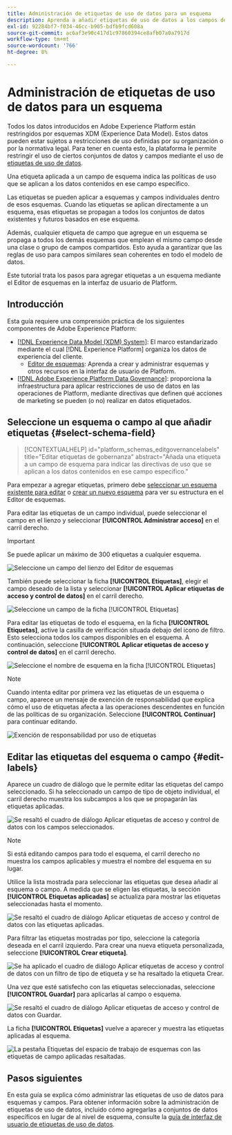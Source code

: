 ```yaml
---
title: Administración de etiquetas de uso de datos para un esquema
description: Aprenda a añadir etiquetas de uso de datos a los campos de esquema del modelo de datos de experiencia (XDM) en la interfaz de usuario de Adobe Experience Platform.
exl-id: 92284bf7-f034-46cc-b905-bdfb9fcd608a
source-git-commit: ac6af3e90c417d1c97860394ce8afb07a0a7917d
workflow-type: tm+mt
source-wordcount: '766'
ht-degree: 8%

---
```


# Administración de etiquetas de uso de datos para un esquema

Todos los datos introducidos en Adobe Experience Platform están restringidos por esquemas XDM (Experience Data Model). Estos datos pueden estar sujetos a restricciones de uso definidas por su organización o por la normativa legal. Para tener en cuenta esto, la plataforma le permite restringir el uso de ciertos conjuntos de datos y campos mediante el uso de [etiquetas de uso de datos](../../data-governance/labels/overview.md).

Una etiqueta aplicada a un campo de esquema indica las políticas de uso que se aplican a los datos contenidos en ese campo específico.

Las etiquetas se pueden aplicar a esquemas y campos individuales dentro de esos esquemas. Cuando las etiquetas se aplican directamente a un esquema, esas etiquetas se propagan a todos los conjuntos de datos existentes y futuros basados en ese esquema.

Además, cualquier etiqueta de campo que agregue en un esquema se propaga a todos los demás esquemas que emplean el mismo campo desde una clase o grupo de campos compartidos. Esto ayuda a garantizar que las reglas de uso para campos similares sean coherentes en todo el modelo de datos.

Este tutorial trata los pasos para agregar etiquetas a un esquema mediante el Editor de esquemas en la interfaz de usuario de Platform.

## Introducción

Esta guía requiere una comprensión práctica de los siguientes componentes de Adobe Experience Platform:

* [[!DNL Experience Data Model (XDM) System]](../home.md): El marco estandarizado mediante el cual [!DNL Experience Platform] organiza los datos de experiencia del cliente.
   * [Editor de esquemas](../ui/overview.md): Aprenda a crear y administrar esquemas y otros recursos en la interfaz de usuario de Platform.
* [[!DNL Adobe Experience Platform Data Governance]](../../data-governance/home.md): proporciona la infraestructura para aplicar restricciones de uso de datos en las operaciones de Platform, mediante directivas que definen qué acciones de marketing se pueden (o no) realizar en datos etiquetados.

## Seleccione un esquema o campo al que añadir etiquetas {#select-schema-field}

>[!CONTEXTUALHELP]
>id="platform_schemas_editgovernancelabels"
>title="Editar etiquetas de gobernanza"
>abstract="Añada una etiqueta a un campo de esquema para indicar las directivas de uso que se aplican a los datos contenidos en ese campo específico."

Para empezar a agregar etiquetas, primero debe [seleccionar un esquema existente para editar](../ui/resources/schemas.md#edit) o [crear un nuevo esquema](../ui/resources/schemas.md#create) para ver su estructura en el Editor de esquemas.

Para editar las etiquetas de un campo individual, puede seleccionar el campo en el lienzo y seleccionar **[!UICONTROL Administrar acceso]** en el carril derecho.

>[!IMPORTANT]
>
>Se puede aplicar un máximo de 300 etiquetas a cualquier esquema.

![Seleccione un campo del lienzo del Editor de esquemas](../images/tutorials/labels/manage-access.png)

También puede seleccionar la ficha **[!UICONTROL Etiquetas]**, elegir el campo deseado de la lista y seleccionar **[!UICONTROL Aplicar etiquetas de acceso y control de datos]** en el carril derecho.

![Seleccione un campo de la ficha [!UICONTROL Etiquetas]](../images/tutorials/labels/select-field-on-labels-tab.png)

Para editar las etiquetas de todo el esquema, en la ficha **[!UICONTROL Etiquetas]**, active la casilla de verificación situada debajo del icono de filtro. Esto selecciona todos los campos disponibles en el esquema. A continuación, seleccione **[!UICONTROL Aplicar etiquetas de acceso y control de datos]** en el carril derecho.

![Seleccione el nombre de esquema en la ficha [!UICONTROL Etiquetas]](../images/tutorials/labels/select-schema-on-labels-tab.png)

>[!NOTE]
>
>Cuando intenta editar por primera vez las etiquetas de un esquema o campo, aparece un mensaje de exención de responsabilidad que explica cómo el uso de etiquetas afecta a las operaciones descendentes en función de las políticas de su organización. Seleccione **[!UICONTROL Continuar]** para continuar editando.
>
>![Exención de responsabilidad por uso de etiquetas](../images/tutorials/labels/disclaimer.png)

## Editar las etiquetas del esquema o campo {#edit-labels}

Aparece un cuadro de diálogo que le permite editar las etiquetas del campo seleccionado. Si ha seleccionado un campo de tipo de objeto individual, el carril derecho muestra los subcampos a los que se propagarán las etiquetas aplicadas.

![Se resaltó el cuadro de diálogo Aplicar etiquetas de acceso y control de datos con los campos seleccionados.](../images/tutorials/labels/edit-labels.png)

>[!NOTE]
>
>Si está editando campos para todo el esquema, el carril derecho no muestra los campos aplicables y muestra el nombre del esquema en su lugar.

Utilice la lista mostrada para seleccionar las etiquetas que desea añadir al esquema o campo. A medida que se eligen las etiquetas, la sección **[!UICONTROL Etiquetas aplicadas]** se actualiza para mostrar las etiquetas seleccionadas hasta el momento.

![Se resaltó el cuadro de diálogo Aplicar etiquetas de acceso y control de datos con las etiquetas aplicadas.](../images/tutorials/labels/applied-labels.png)

Para filtrar las etiquetas mostradas por tipo, seleccione la categoría deseada en el carril izquierdo. Para crear una nueva etiqueta personalizada, seleccione **[!UICONTROL Crear etiqueta]**.

![Se ha aplicado el cuadro de diálogo Aplicar etiquetas de acceso y control de datos con un filtro de tipo de etiqueta y se ha resaltado la etiqueta Crear.](../images/tutorials/labels/filter-and-create-custom.png)

Una vez que esté satisfecho con las etiquetas seleccionadas, seleccione **[!UICONTROL Guardar]** para aplicarlas al campo o esquema.

![Se resaltó el cuadro de diálogo Aplicar etiquetas de acceso y control de datos con Guardar.](../images/tutorials/labels/save-labels.png)

La ficha **[!UICONTROL Etiquetas]** vuelve a aparecer y muestra las etiquetas aplicadas al esquema.

![La pestaña Etiquetas del espacio de trabajo de esquemas con las etiquetas de campo aplicadas resaltadas.](../images/tutorials/labels/field-labels-added.png)

## Pasos siguientes

En esta guía se explica cómo administrar las etiquetas de uso de datos para esquemas y campos. Para obtener información sobre la administración de etiquetas de uso de datos, incluido cómo agregarlas a conjuntos de datos específicos en lugar de al nivel de esquema, consulte la [guía de interfaz de usuario de etiquetas de uso de datos](../../data-governance/labels/user-guide.md).
